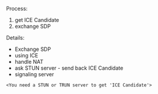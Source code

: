 Process:

1. get ICE Candidate
2. exchange SDP

Details:
- Exchange SDP
- using ICE
- handle NAT
- ask STUN server - send back ICE Candidate
- signaling server

`<You need a STUN or TRUN server to get 'ICE Candidate'>`
